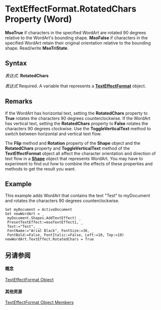 
# TextEffectFormat.RotatedChars Property (Word)

 **MsoTrue** if characters in the specified WordArt are rotated 90 degrees relative to the WordArt's bounding shape. **MsoFalse** if characters in the specified WordArt retain their original orientation relative to the bounding shape. Read/write **MsoTriState**.


## Syntax

 _表达式_. **RotatedChars**

 _表达式_ Required. A variable that represents a **[TextEffectFormat](b274e5be-ed5b-7d63-aa4b-1d67b63e7c0b.md)** object.


## Remarks

If the WordArt has horizontal text, setting the  **RotatedChars** property to **True** rotates the characters 90 degrees counterclockwise. If the WordArt has vertical text, setting the **RotatedChars** property to **False** rotates the characters 90 degrees clockwise. Use the **ToggleVerticalText** method to switch between horizontal and vertical text flow.

The  **Flip** method and **Rotation** property of the **Shape** object and the **RotatedChars** property and **ToggleVerticalText** method of the **TextEffectFormat** object all affect the character orientation and direction of text flow in a **[Shape](604029ce-9b2f-9748-5d4e-b458796fa2f0.md)** object that represents WordArt. You may have to experiment to find out how to combine the effects of these properties and methods to get the result you want.


## Example

This example adds WordArt that contains the text "Test" to myDocument and rotates the characters 90 degrees counterclockwise.


```
Set myDocument = ActiveDocument 
Set newWordArt = _ 
 myDocument.Shapes.AddTextEffect( _ 
 PresetTextEffect:=msoTextEffect1, _ 
 Text:="Test", _ 
 FontName:="Arial Black", FontSize:=36, _ 
 FontBold:=False, FontItalic:=False, Left:=10, Top:=10) 
newWordArt.TextEffect.RotatedChars = True
```


## 另请参阅


#### 概念


[TextEffectFormat Object](b274e5be-ed5b-7d63-aa4b-1d67b63e7c0b.md)
#### 其他资源


[TextEffectFormat Object Members](http://msdn.microsoft.com/library/4bf3281f-19e3-f618-08ad-4b8093a25e6c%28Office.15%29.aspx)